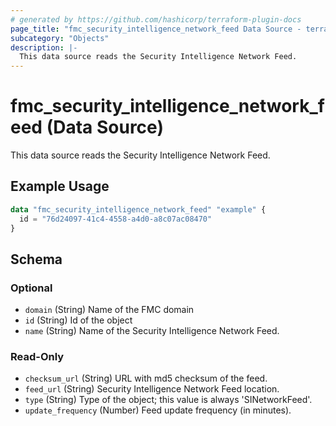 ```yaml
---
# generated by https://github.com/hashicorp/terraform-plugin-docs
page_title: "fmc_security_intelligence_network_feed Data Source - terraform-provider-fmc"
subcategory: "Objects"
description: |-
  This data source reads the Security Intelligence Network Feed.
---
```


# fmc_security_intelligence_network_feed (Data Source)

This data source reads the Security Intelligence Network Feed.

## Example Usage

```terraform
data "fmc_security_intelligence_network_feed" "example" {
  id = "76d24097-41c4-4558-a4d0-a8c07ac08470"
}
```

<!-- schema generated by tfplugindocs -->
## Schema

### Optional

- `domain` (String) Name of the FMC domain
- `id` (String) Id of the object
- `name` (String) Name of the Security Intelligence Network Feed.

### Read-Only

- `checksum_url` (String) URL with md5 checksum of the feed.
- `feed_url` (String) Security Intelligence Network Feed location.
- `type` (String) Type of the object; this value is always 'SINetworkFeed'.
- `update_frequency` (Number) Feed update frequency (in minutes).
